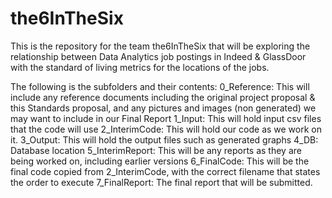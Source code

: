 # the6InTheSix
This is the repository for the team the6InTheSix that will be exploring the relationship between Data Analytics job postings in Indeed & GlassDoor with the standard of living metrics for the locations of the jobs.

The following is the subfolders and their contents:
0_Reference:  This will include any reference documents including the original project proposal & this Standards proposal, and any pictures and images (non generated) we may want to include in our Final Report
1_Input:  This will hold input csv files that the code will use
2_InterimCode:  This will hold our code as we work on it.
3_Output:  This will hold the output files such as generated graphs
4_DB:  Database location
5_InterimReport:  This will be any reports as they are being worked on, including earlier versions
6_FinalCode:  This will be the final code copied from 2_InterimCode, with the correct filename that states the order to execute
7_FinalReport:  The final report that will be submitted.
